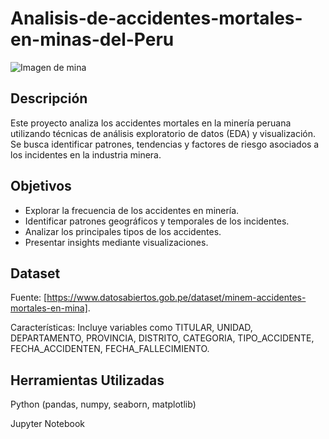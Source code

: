 # Analisis-de-accidentes-mortales-en-minas-del-Peru

![Imagen de mina](https://www.desdeadentro.pe/wp-content/uploads/2021/12/Portada1.jpg)


## Descripción

Este proyecto analiza los accidentes mortales en la minería peruana utilizando técnicas de análisis exploratorio de datos (EDA) y visualización. Se busca identificar patrones, tendencias y factores de riesgo asociados a los incidentes en la industria minera.

## Objetivos
* Explorar la frecuencia de los accidentes en minería.
* Identificar patrones geográficos y temporales de los incidentes.
* Analizar los principales tipos de los accidentes.
* Presentar insights mediante visualizaciones.

## Dataset
Fuente: [https://www.datosabiertos.gob.pe/dataset/minem-accidentes-mortales-en-mina].

Características: Incluye variables como TITULAR, UNIDAD, DEPARTAMENTO, PROVINCIA, DISTRITO, CATEGORIA, TIPO_ACCIDENTE, FECHA_ACCIDENTEN, FECHA_FALLECIMIENTO.

## Herramientas Utilizadas
Python (pandas, numpy, seaborn, matplotlib)

Jupyter Notebook
